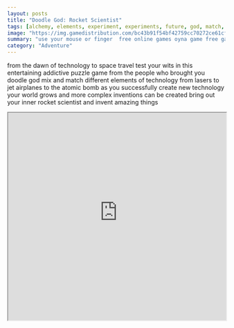 ```yaml
---
layout: posts
title: "Doodle God: Rocket Scientist"
tags: [alchemy, elements, experiment, experiments, future, god, match, mix, science, space, doodle, technology, free, online, games, oyna, game, free, games, play, play, games]
image: "https://img.gamedistribution.com/bc43b91f54bf42759cc70272ce61cfe1.jpg"
summary: "use your mouse or finger  free online games oyna game free games play play games"
category: "Adventure"
---
```


from the dawn of technology to space travel test your wits in this entertaining addictive puzzle game from the people who brought you doodle god mix and match different elements of technology from lasers to jet airplanes to the atomic bomb as you successfully create new technology your world grows and more complex inventions can be created bring out your inner rocket scientist and invent amazing things

<iframe width="100%" height="480px;" src="https://html5.gamedistribution.com/bc43b91f54bf42759cc70272ce61cfe1/"></iframe>